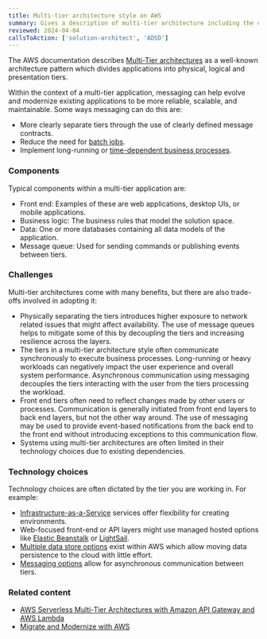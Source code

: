 ```yaml
---
title: Multi-tier architecture style on AWS
summary: Gives a description of multi-tier architecture including the components, challenges, and technology options for AWS
reviewed: 2024-04-04
callsToAction: ['solution-architect', 'ADSD']
---
```


The AWS documentation describes [Multi-Tier architectures](https://docs.aws.amazon.com/whitepapers/latest/serverless-multi-tier-architectures-api-gateway-lambda/introduction.html) as a well-known architecture pattern which divides applications into physical, logical and presentation tiers.

Within the context of a multi-tier application, messaging can help evolve and modernize existing applications to be more reliable, scalable, and maintainable. Some ways messaging can do this are:

- More clearly separate tiers through the use of clearly defined message contracts.
- Reduce the need for [batch jobs](https://particular.net/blog/death-to-the-batch-job).
- Implement long-running or [time-dependent business processes](https://particular.net/webinars/got-the-time).

### Components

Typical components within a multi-tier application are:

- Front end: Examples of these are web applications, desktop UIs, or mobile applications.
- Business logic: The business rules that model the solution space.
- Data: One or more databases containing all data models of the application.
- Message queue: Used for sending commands or publishing events between tiers.

### Challenges

Multi-tier architectures come with many benefits, but there are also trade-offs involved in adopting it:

- Physically separating the tiers introduces higher exposure to network related issues that might affect availability. The use of message queues helps to mitigate some of this by decoupling the tiers and increasing resilience across the layers.
- The tiers in a multi-tier architecture style often communicate synchronously to execute business processes. Long-running or heavy workloads can negatively impact the user experience and overall system performance. Asynchronous communication using messaging decouples the tiers interacting with the user from the tiers processing the workload.
- Front end tiers often need to reflect changes made by other users or processes. Communication is generally initiated from front end layers to back end layers, but not the other way around. The use of messaging may be used to provide event-based notifications from the back end to the front end without introducing exceptions to this communication flow.
- Systems using multi-tier architectures are often limited in their technology choices due to existing dependencies.

### Technology choices

Technology choices are often dictated by the tier you are working in. For example:

- [Infrastructure-as-a-Service](/architecture/azure/compute.md#infrastructure-as-a-service) services offer flexibility for creating environments.
- Web-focused front-end or API layers might use managed hosted options like [Elastic Beanstalk](https://aws.amazon.com/elasticbeanstalk) or [LightSail](https://aws.amazon.com/lightsail).
- [Multiple data store options](/architecture/aws/data-stores.md) exist within AWS which allow moving data persistence to the cloud with little effort.
- [Messaging options](/architecture/aws/messaging.md) allow for asynchronous communication between tiers.

### Related content

- [AWS Serverless Multi-Tier Architectures with Amazon API Gateway and AWS Lambda](https://docs.aws.amazon.com/whitepapers/latest/serverless-multi-tier-architectures-api-gateway-lambda/welcome.html)
- [Migrate and Modernize with AWS](https://aws.amazon.com/cloud-migration/how-to-migrate/)